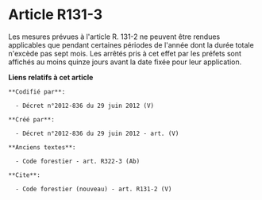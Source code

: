 # Article R131-3

Les mesures prévues à l'article R. 131-2 ne peuvent être rendues applicables que pendant certaines périodes de l'année dont
la durée totale n'excède pas sept mois. Les arrêtés pris à cet effet par les préfets sont affichés au moins quinze jours
avant la date fixée pour leur application.

**Liens relatifs à cet article**

	**Codifié par**:

	  - Décret n°2012-836 du 29 juin 2012 (V)

	**Créé par**:

	  - Décret n°2012-836 du 29 juin 2012 - art. (V)

	**Anciens textes**:

	  - Code forestier - art. R322-3 (Ab)

	**Cite**:

	  - Code forestier (nouveau) - art. R131-2 (V)
